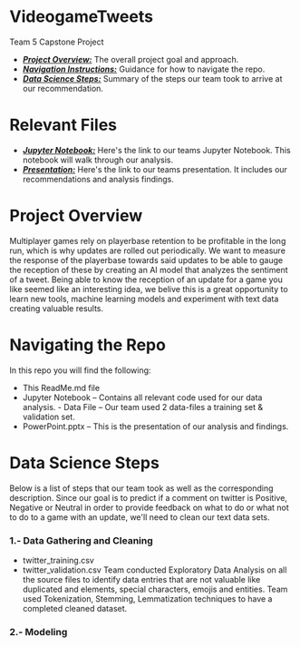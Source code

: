 # VideogameTweets
Team 5 Capstone Project

* [***Project Overview:***](#project-overview) The overall project goal and approach.
* [***Navigation Instructions:***](#navigating-the-repo) Guidance for how to navigate the repo.
* [***Data Science Steps:***](#data-science-steps) Summary of the steps our team took to arrive at our recommendation.

# Relevant Files

* [***Jupyter Notebook:***](TweetSentimentAnalysis.ipynb) Here's the link to our teams Jupyter Notebook. This notebook will walk through our analysis.
* [***Presentation:***](Group5CapstonePresentation.pptx) Here's the link to our teams presentation. It includes our recommendations and analysis findings.


# Project Overview

Multiplayer games rely on playerbase retention to be profitable in the long run, which is why updates are rolled out periodically. We want to measure the response of the playerbase towards said updates to be able to gauge the reception of these by creating an AI model that analyzes the sentiment of a tweet. Being able to know the reception of an update for a game you like seemed like an interesting idea, we belive this is a great opportunity to learn new tools, machine learning models and experiment with text data creating valuable results.


# Navigating the Repo
In this repo you will find the following:
-	This ReadMe.md file
-	Jupyter Notebook – Contains all relevant code used for our data analysis.
                   - Data File – Our team used 2 data-files a training set & validation set.
-	PowerPoint.pptx – This is the presentation of our analysis and findings.

# Data Science Steps
Below is a list of steps that our team took as well as the corresponding description. Since our goal is to predict if a comment on twitter is Positive, Negative or Neutral in order to provide feedback on what to do or what not to do to a game with an update, we'll need to clean our text data sets.

### 1.- Data Gathering and Cleaning
-	twitter_training.csv
-	twitter_validation.csv
Team conducted Exploratory Data Analysis on all the source files to identify data entries that are not valuable like duplicated and elements, special characters, emojis and entities. Team used Tokenization, Stemming, Lemmatization techniques to have a completed cleaned dataset.

### 2.- Modeling
